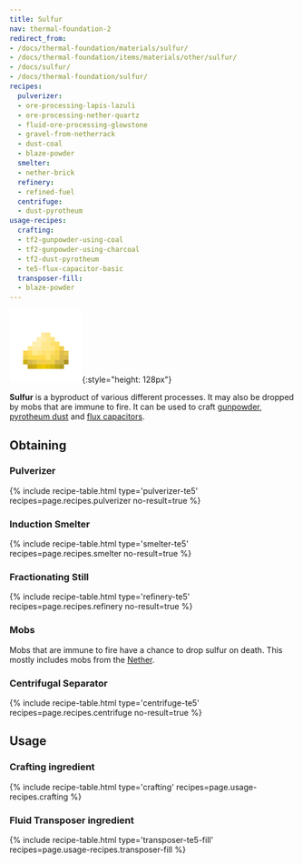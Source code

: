 ```yaml
---
title: Sulfur
nav: thermal-foundation-2
redirect_from:
- /docs/thermal-foundation/materials/sulfur/
- /docs/thermal-foundation/items/materials/other/sulfur/
- /docs/sulfur/
- /docs/thermal-foundation/sulfur/
recipes:
  pulverizer:
  - ore-processing-lapis-lazuli
  - ore-processing-nether-quartz
  - fluid-ore-processing-glowstone
  - gravel-from-netherrack
  - dust-coal
  - blaze-powder
  smelter:
  - nether-brick
  refinery:
  - refined-fuel
  centrifuge:
  - dust-pyrotheum
usage-recipes:
  crafting:
  - tf2-gunpowder-using-coal
  - tf2-gunpowder-using-charcoal
  - tf2-dust-pyrotheum
  - te5-flux-capacitor-basic
  transposer-fill:
  - blaze-powder
---
```


![Sulfur](/assets/images/thermal-foundation/sulfur.png){:style="height: 128px"}


**Sulfur** is a byproduct of various different processes. It may also be dropped
by mobs that are immune to fire. It can be used to craft
[gunpowder](https://minecraft.gamepedia.com/Gunpowder), [pyrotheum
dust](/docs/thermal-foundation-2/pyrotheum-dust/) and [flux capacitors](/docs/thermal-expansion/flux-capacitor/).


Obtaining
---------

### Pulverizer
{% include recipe-table.html type='pulverizer-te5' recipes=page.recipes.pulverizer no-result=true %}

### Induction Smelter
{% include recipe-table.html type='smelter-te5' recipes=page.recipes.smelter no-result=true %}

### Fractionating Still
{% include recipe-table.html type='refinery-te5' recipes=page.recipes.refinery no-result=true %}

### Mobs
Mobs that are immune to fire have a chance to drop sulfur on death. This mostly
includes mobs from the [Nether](https://minecraft.gamepedia.com/The_Nether).

### Centrifugal Separator
{% include recipe-table.html type='centrifuge-te5' recipes=page.recipes.centrifuge no-result=true %}


Usage
-----

### Crafting ingredient
{% include recipe-table.html type='crafting' recipes=page.usage-recipes.crafting %}

### Fluid Transposer ingredient
{% include recipe-table.html type='transposer-te5-fill' recipes=page.usage-recipes.transposer-fill %}
